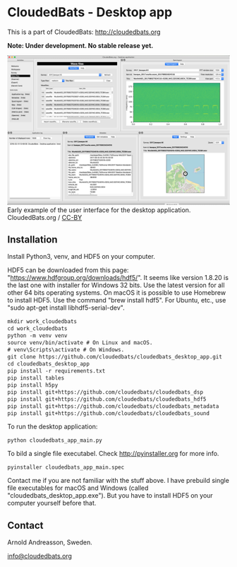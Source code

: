 # CloudedBats - Desktop app

This is a part of CloudedBats: http://cloudedbats.org


**Note: Under development. No stable release yet.**


![CloudedBats - Desktop application](images/CloudedBats-DesktopApp_2019-03-10.jpg?raw=true  "CloudedBats - Desktop application")
Early example of the user interface for the desktop application. CloudedBats.org / [CC-BY](https://creativecommons.org/licenses/by/3.0/)


## Installation

Install Python3, venv, and HDF5 on your computer. 

HDF5 can be downloaded from this page: "https://www.hdfgroup.org/downloads/hdf5/". 
It seems like version 1.8.20 is the last one with installer for Windows 32 bits. 
Use the latest version for all other 64 bits operating systems. 
On macOS it is possible to use Homebrew to install HDF5. Use the command "brew install hdf5". 
For Ubuntu, etc., use "sudo apt-get install libhdf5-serial-dev".

	mkdir work_cloudedbats
	cd work_cloudedbats    
	python -m venv venv
	source venv/bin/activate # On Linux and macOS.
	# venv\Scripts\activate # On Windows.
	git clone https://github.com/cloudedbats/cloudedbats_desktop_app.git
	cd cloudedbats_desktop_app
	pip install -r requirements.txt
	pip install tables
	pip install h5py
	pip install git+https://github.com/cloudedbats/cloudedbats_dsp
	pip install git+https://github.com/cloudedbats/cloudedbats_hdf5
	pip install git+https://github.com/cloudedbats/cloudedbats_metadata
	pip install git+https://github.com/cloudedbats/cloudedbats_sound

To run the desktop application:

	python cloudedbats_app_main.py

To bild a single file executabel. Check http://pyinstaller.org for more info.

	pyinstaller cloudedbats_app_main.spec 
	
Contact me if you are not familiar with the stuff above. I have prebuild single file executables for macOS and Windows (called "cloudedbats_desktop_app.exe"). But you have to install HDF5 on your computer yourself before that. 

## Contact

Arnold Andreasson, Sweden.

info@cloudedbats.org
